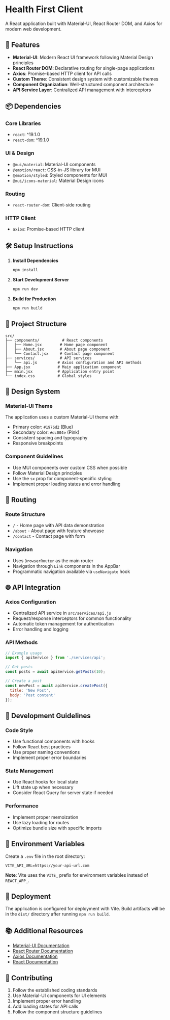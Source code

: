 # Health First Client

A React application built with Material-UI, React Router DOM, and Axios for modern web development.

## 🚀 Features

- **Material-UI**: Modern React UI framework following Material Design principles
- **React Router DOM**: Declarative routing for single-page applications
- **Axios**: Promise-based HTTP client for API calls
- **Custom Theme**: Consistent design system with customizable themes
- **Component Organization**: Well-structured component architecture
- **API Service Layer**: Centralized API management with interceptors

## 📦 Dependencies

### Core Libraries
- `react`: ^19.1.0
- `react-dom`: ^19.1.0

### UI & Design
- `@mui/material`: Material-UI components
- `@emotion/react`: CSS-in-JS library for MUI
- `@emotion/styled`: Styled components for MUI
- `@mui/icons-material`: Material Design icons

### Routing
- `react-router-dom`: Client-side routing

### HTTP Client
- `axios`: Promise-based HTTP client

## 🛠️ Setup Instructions

1. **Install Dependencies**
   ```bash
   npm install
   ```

2. **Start Development Server**
   ```bash
   npm run dev
   ```

3. **Build for Production**
   ```bash
   npm run build
   ```

## 📁 Project Structure

```
src/
├── components/          # React components
│   ├── Home.jsx        # Home page component
│   ├── About.jsx       # About page component
│   └── Contact.jsx     # Contact page component
├── services/           # API services
│   └── api.js         # Axios configuration and API methods
├── App.jsx            # Main application component
├── main.jsx           # Application entry point
└── index.css          # Global styles
```

## 🎨 Design System

### Material-UI Theme
The application uses a custom Material-UI theme with:
- Primary color: `#1976d2` (Blue)
- Secondary color: `#dc004e` (Pink)
- Consistent spacing and typography
- Responsive breakpoints

### Component Guidelines
- Use MUI components over custom CSS when possible
- Follow Material Design principles
- Use the `sx` prop for component-specific styling
- Implement proper loading states and error handling

## 🔄 Routing

### Route Structure
- `/` - Home page with API data demonstration
- `/about` - About page with feature showcase
- `/contact` - Contact page with form

### Navigation
- Uses `BrowserRouter` as the main router
- Navigation through `Link` components in the AppBar
- Programmatic navigation available via `useNavigate` hook

## 🌐 API Integration

### Axios Configuration
- Centralized API service in `src/services/api.js`
- Request/response interceptors for common functionality
- Automatic token management for authentication
- Error handling and logging

### API Methods
```javascript
// Example usage
import { apiService } from './services/api';

// Get posts
const posts = await apiService.getPosts(10);

// Create a post
const newPost = await apiService.createPost({
  title: 'New Post',
  body: 'Post content'
});
```

## 📝 Development Guidelines

### Code Style
- Use functional components with hooks
- Follow React best practices
- Use proper naming conventions
- Implement proper error boundaries

### State Management
- Use React hooks for local state
- Lift state up when necessary
- Consider React Query for server state if needed

### Performance
- Implement proper memoization
- Use lazy loading for routes
- Optimize bundle size with specific imports

## 🔧 Environment Variables

Create a `.env` file in the root directory:
```env
VITE_API_URL=https://your-api-url.com
```

**Note**: Vite uses the `VITE_` prefix for environment variables instead of `REACT_APP_`.

## 🚀 Deployment

The application is configured for deployment with Vite. Build artifacts will be in the `dist/` directory after running `npm run build`.

## 📚 Additional Resources

- [Material-UI Documentation](https://mui.com/)
- [React Router Documentation](https://reactrouter.com/)
- [Axios Documentation](https://axios-http.com/)
- [React Documentation](https://react.dev/)

## 🤝 Contributing

1. Follow the established coding standards
2. Use Material-UI components for UI elements
3. Implement proper error handling
4. Add loading states for API calls
5. Follow the component structure guidelines
